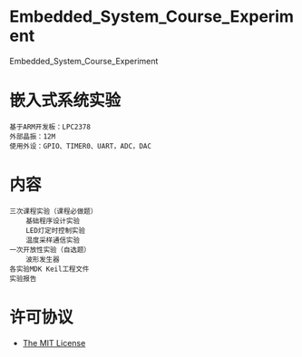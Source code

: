 # Embedded_System_Course_Experiment
Embedded_System_Course_Experiment

# 嵌入式系统实验
    基于ARM开发板：LPC2378
    外部晶振：12M
    使用外设：GPIO、TIMER0、UART，ADC，DAC

# 内容
    三次课程实验（课程必做题）
        基础程序设计实验
        LED灯定时控制实验
        温度采样通信实验
    一次开放性实验（自选题）
        波形发生器
    各实验MDK Keil工程文件
    实验报告

# 许可协议
* [The MIT License](https://github.com/Higor777/Embedded_System_Course_Experiment/blob/master/LICENSE)
